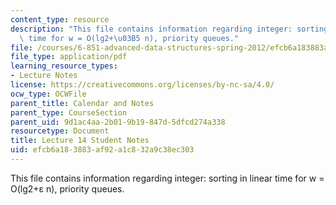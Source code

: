 ```yaml
---
content_type: resource
description: "This file contains information regarding integer: sorting in linear\
  \ time for w = O(lg2+\u03B5 n), priority queues."
file: /courses/6-851-advanced-data-structures-spring-2012/efcb6a183883af92a1c832a9c38ec303_MIT6_851S12_L14.pdf
file_type: application/pdf
learning_resource_types:
- Lecture Notes
license: https://creativecommons.org/licenses/by-nc-sa/4.0/
ocw_type: OCWFile
parent_title: Calendar and Notes
parent_type: CourseSection
parent_uid: 9d1ac4aa-2b01-9b19-847d-5dfcd274a338
resourcetype: Document
title: Lecture 14 Student Notes
uid: efcb6a18-3883-af92-a1c8-32a9c38ec303
---
```

This file contains information regarding integer: sorting in linear time for w = O(lg2+ε n), priority queues.